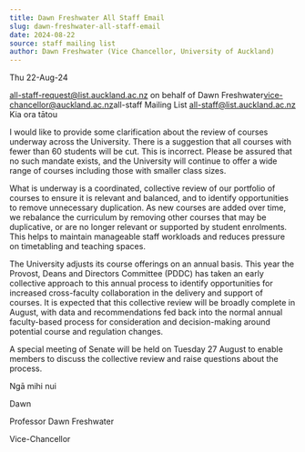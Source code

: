 ```yaml
---
title: Dawn Freshwater All Staff Email
slug: dawn-freshwater-all-staff-email
date: 2024-08-22
source: staff mailing list
author: Dawn Freshwater (Vice Chancellor, University of Auckland)
---
```


Thu 22-Aug-24

all-staff-request@list.auckland.ac.nz on behalf of Dawn Freshwater<vice-chancellor@auckland.ac.nz>
​
all-staff Mailing List <all-staff@list.auckland.ac.nz>
​
Kia ora tātou

I would like to provide some clarification about the review of courses underway across the University. There is a suggestion that all courses with fewer than 60 students will be cut. This is incorrect. Please be assured that no such mandate exists, and the University will continue to offer a wide range of courses including those with smaller class sizes.

What is underway is a coordinated, collective review of our portfolio of courses to ensure it is relevant and balanced, and to identify opportunities to remove unnecessary duplication. As new courses are added over time, we rebalance the curriculum by removing other courses that may be duplicative, or are no longer relevant or supported by student enrolments. This helps to maintain manageable staff workloads and reduces pressure on timetabling and teaching spaces.

The University adjusts its course offerings on an annual basis. This year the Provost, Deans and Directors Committee (PDDC) has taken an early collective approach to this annual process to identify opportunities for increased cross-faculty collaboration in the delivery and support of courses. It is expected that this collective review will be broadly complete in August, with data and recommendations fed back into the normal annual faculty-based process for consideration and decision-making around potential course and regulation changes.

A special meeting of Senate will be held on Tuesday 27 August to enable members to discuss the collective review and raise questions about the process.

Ngā mihi nui

Dawn

Professor Dawn Freshwater 

Vice-Chancellor